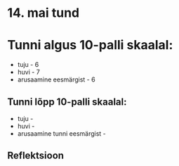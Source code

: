 # 14. mai tund

# Tunni algus 10-palli skaalal:

-   tuju - 6
-   huvi - 7
-   arusaamine eesmärgist - 6

## Tunni lõpp 10-palli skaalal:

-   tuju - 
-   huvi - 
-   arusaamine tunni eesmärgist - 

## Reflektsioon